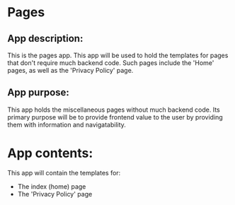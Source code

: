 # Pages


## App description:

This is the pages app. This app will be used to hold the templates 
for pages that don't require much backend code. Such pages include 
the 'Home' pages, as well as the 'Privacy Policy' page.


## App purpose:

This app holds the miscellaneous pages without much backend code. 
Its primary purpose will be to provide frontend value to the user 
by providing them with information and navigatability.


# App contents:

This app will contain the templates for:
* The index (home) page
* The 'Privacy Policy' page
